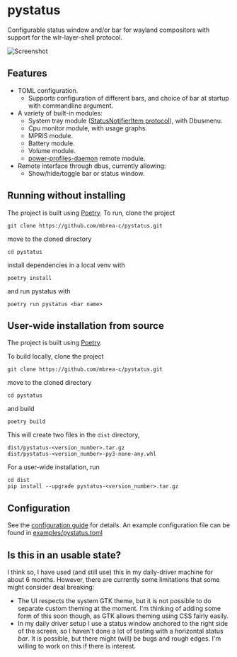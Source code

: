 # pystatus

Configurable status window and/or bar for wayland compositors with support for
the wlr-layer-shell protocol.

![Screenshot](pystatus.png)

## Features

- TOML configuration.
  - Supports configuration of different bars, and choice of bar at startup with
    commandline argument.
- A variety of built-in modules:
  - System tray module ([StatusNotifierItem protocol](https://www.freedesktop.org/wiki/Specifications/StatusNotifierItem/)), with Dbusmenu.
  - Cpu monitor module, with usage graphs.
  - MPRIS module.
  - Battery module.
  - Volume module.
  - [power-profiles-daemon](https://gitlab.freedesktop.org/hadess/power-profiles-daemon) remote module.
- Remote interface through dbus, currently allowing:
  - Show/hide/toggle bar or status window.

## Running without installing

The project is built using [Poetry](https://python-poetry.org/).
To run, clone the project

```
git clone https://github.com/mbrea-c/pystatus.git
```

move to the cloned directory

```
cd pystatus
```

install dependencies in a local venv with

```
poetry install
```

and run pystatus with

```
poetry run pystatus <bar name>
```

## User-wide installation from source

The project is built using [Poetry](https://python-poetry.org/).

To build
locally, clone the project

```
git clone https://github.com/mbrea-c/pystatus.git
```

move to the cloned directory

```
cd pystatus
```

and build

```
poetry build
```

This will create two files in the `dist` directory,

```
dist/pystatus-<version_number>.tar.gz
dist/pystatus-<version_number>-py3-none-any.whl
```

For a user-wide installation, run

```
cd dist
pip install --upgrade pystatus-<version_number>.tar.gz
```

## Configuration

See the [configuration guide](CONFIGURATION.md) for details. An example configuration file can be
found in [examples/pystatus.toml](examples/pystatus.toml)

## Is this in an usable state?

I think so, I have used (and still use) this in my daily-driver machine for about 6 months.
However, there are currently some limitations that some might consider deal
breaking:

- The UI respects the system GTK theme, but it is not possible to do separate
  custom theming at the moment. I'm thinking of adding some form of this soon though, as GTK
  allows theming using CSS fairly easily.
- In my daily driver setup I use a status window anchored to the right side of
  the screen, so I haven't done a lot of testing with a horizontal status _bar_.
  It is possible, but there might (will) be bugs and rough edges. I'm willing to
  work on this if there is interest.
